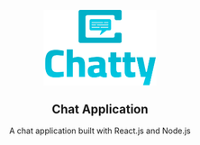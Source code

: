<p align="center">
 <img width="200px" src="./assets/LogoVertical.svg" align="center" alt="GitHub Readme Stats" />
 <h2 align="center">Chat Application</h2>
 <p align="center">A chat application built with React.js and Node.js</p>
</p>
